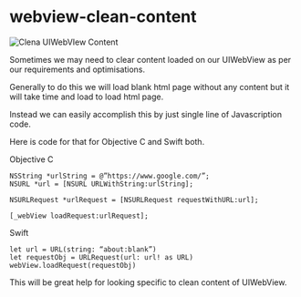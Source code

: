 # webview-clean-content

![Clena UIWebVIew Content](https://www.logisticinfotech.com/wp-content/uploads/2018/06/375-667.gif)

Sometimes we may need to clear content loaded on our UIWebView as per our requirements and optimisations.

Generally to do this we will load blank html page without any content but it will take time and load to load html page. 

Instead we can easily accomplish this by just single line of Javascription code. 

Here is code for that for Objective C and Swift both.

Objective C
```
NSString *urlString = @”https://www.google.com/”;
NSURL *url = [NSURL URLWithString:urlString];

NSURLRequest *urlRequest = [NSURLRequest requestWithURL:url];

[_webView loadRequest:urlRequest];
```

Swift 

```
let url = URL(string: “about:blank”)
let requestObj = URLRequest(url: url! as URL)
webView.loadRequest(requestObj)
```

This will be great help for looking specific to clean content of UIWebView.
